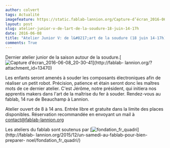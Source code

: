 ```yaml
---
author: colvert
tags: Actualité
imagefeature: https://static.fablab-lannion.org/Capture-d’écran_2016-06-08_20-30-41.png
layout: post
slug: atelier-junior-v-de-lart-de-la-soudure-18-juin-14-17h
date: 2016-06-08
title: "Atelier Junior V: de l&#8217;art de la soudure (18 juin 14-17h)"
comments: True
---
```

Dernier atelier junior de la saison autour de la soudure.[![Capture
d’écran_2016-06-08_20-30-41](https://static.fablab-lannion.org/Capture-d’écran_2016-06-08_20-30-41.png)](http://fablab-
lannion.org/?attachment_id=13470)

Les enfants seront amenés à souder les composants électroniques afin de
réaliser un petit robot. Précision, patience et étain seront donc les maîtres
mots de ce dernier atelier. C'est Jérôme, notre président, qui initiera nos
apprentis makers dans l'art de la maîtrise du fer à souder. Rendez-vous au
fablab, 14 rue de Beauchamp à Lannion.

Atelier ouvert de 8 à 14 ans. Entrée libre et gratuite dans la limite des
places disponibles. Réservation recommandée en envoyant un mail à
contact@fablab-lannion.org



Les ateliers du fablab sont soutenus par
[![fondation_fr_quadri](https://static.fablab-lannion.org/fondation_fr_quadri.jpg)](http://fablab-
lannion.org/2015/12/un-samedi-au-fablab-pour-bien-preparer-
noel/fondation_fr_quadri/)


